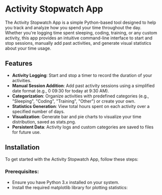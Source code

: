 # Activity Stopwatch App

The Activity Stopwatch App is a simple Python-based tool designed to help you track and analyze how you spend your time throughout the day. Whether you're logging time spent sleeping, coding, training, or any custom activity, this app provides an intuitive command-line interface to start and stop sessions, manually add past activities, and generate visual statistics about your time usage.

## Features

- **Activity Logging**: Start and stop a timer to record the duration of your activities.
- **Manual Session Addition**: Add past activity sessions using a simplified date format (e.g., 0 09:30 for today at 9:30 AM).
- **Categorization**: Organize activities with predefined categories (e.g., "Sleeping", "Coding", "Training", "Other") or create your own.
- **Statistics Generation**: View total hours spent on each activity over a specified number of days.
- **Visualization**: Generate bar and pie charts to visualize your time distribution, saved as stats.png.
- **Persistent Data**: Activity logs and custom categories are saved to files for future use.

## Installation

To get started with the Activity Stopwatch App, follow these steps:

### Prerequisites:
- Ensure you have Python 3.x installed on your system.
- Install the required matplotlib library for plotting statistics:
